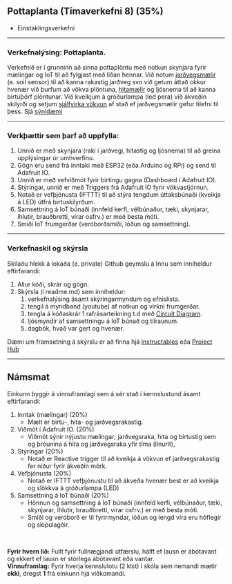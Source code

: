 
## Pottaplanta (Tímaverkefni 8) (35%) 
- Einstaklingsverkefni 

---

### Verkefnalýsing: Pottaplanta.

Verkefnið er í grunninn að sinna pottaplöntu með notkun skynjara fyrir mælingar og IoT til að fylgjast með líðan hennar. 
Við notum [jarðvegsmælir](https://github.com/VESM3/IOT/blob/main/Efni/soilsensor.md) (e. soil sensor) til að kanna rakastig jarðveg svo við getum áttað okkur hvenær við þurfum að vökva plöntuna, [hitamælir](https://github.com/microsoft/IoT-For-Beginners/blob/main/2-farm/lessons/1-predict-plant-growth/README.md) og ljósnema til að kanna birtuþörf plöntunar. Við kveikjum á gróðurlampa (led pera) við ákveðin skilyrði og setjum [sjálfvirka vökvun](https://github.com/microsoft/IoT-For-Beginners/blob/main/2-farm/lessons/3-automated-plant-watering/README.md) af stað ef jarðvegsmælir gefur tilefni til þess. Sjá [sýnidæmi](https://learn.adafruit.com/pyportal-pet-planter-with-adafruit-io/overview)

---

### Verkþættir sem þarf að uppfylla:

1. Unnið er með skynjara (raki í jarðvegi, hitastig og ljósnema) til að greina upplýsingar úr umhverfinu.
1. Gögn eru send frá inntaki með ESP32 (eða Arduino og RPi) og send til Adafruit IO.
1. Unnið er með vefviðmót fyrir birtingu gagna (Dashboard í Adafruit IO).
1. Stýringar, unnið er með Triggers frá Adafruit IO fyrir vökvastjórnun.
1. Notað er vefþjónusta (IFTTT) til að stýra tengdum úttaksbúnaði (kveikja á LED) útfrá birtuskilyrðum.
1. Samsettning á IoT búnaði (innfeld kerfi, vélbúnaður, tæki, skynjarar, íhlutir, brauðbretti, vírar osfrv.) er með besta móti.
1. Smíði IoT frumgerðar (veróborðsmíði, lóðun og samsettning).

---

### Verkefnaskil og skýrsla

Skilaðu hlekk á lokaða (e. private) Github geymslu á Innu sem inniheldur eftirfarandi:

1. Allur kóði, skrár og gögn.
1. Skýrsla (í readme.md) sem inniheldur:
   1. verkefnalýsing ásamt skýringarmyndum og efnislista.
   1. tengil á myndband (youtube) af notkun og virkni frumgerðar.
   1. tengla á kóðaskrár
   1  rafrásarteikning t.d með [Circuit Diagram](https://www.circuit-diagram.org/).
   1. ljósmyndir af samsettningu á IoT búnað og tilraunum. 
   1. dagbók, hvað var gert og hvenær.
 
Dæmi um framsetning á skýrslu er að finna hjá [instructables](https://www.instructables.com/How-to-Write-an-Instructable-Class/) eða [Project Hub](https://create.arduino.cc/projecthub/Arduino_Genuino/how-to-submit-content-on-arduino-project-hub-cf2177)

---

## Námsmat
Einkunn byggir á vinnuframlagi sem á sér stað í kennslustund ásamt eftirfarandi: 

1. Inntak (mælingar) (20%)
   -  Mælt er birtu-, hita- og jarðvegsrakastig.
1. Viðmót í Adafruit IO. (20%)
   - Viðmót sýnir nýjustu mælingar; jarðvegsraka, hita og birtustig sem og þróunina á hita og jarðvegsraka yfir tíma (línurit), 
1. Stýringar (20%)
   - Notað er Reactive trigger til að kveikja á vökvun ef jarðvegsrakastig fer niður fyrir ákveðin mörk.
1. Vefþjónusta (20%)
   - Notað er IFTTT vefþjónustu til að ákveða hvenær best er að kveikja og slökkva á gróðurlampa (LED) 
1. Samsettning á IoT búnaði (20%)
   - Hönnun og samsettning á IoT búnaði (innfeld kerfi, vélbúnaður, tæki, skynjarar, íhlutir, brauðbretti, vírar osfrv.) er með besta móti.
   - Smíði og veróborð er til fyrirmyndar, lóðun og lengd víra eru hóflegir og skipulagðir.

<br>

**Fyrir hvern lið:** Fullt fyrir fullnægjandi útfærslu, hálft ef lausn er ábótavant og ekkert ef lausn er stórlega ábótavant eða vantar. <br>
**Vinnuframlag:** Fyrir hverja kennslulotu (2 klst) í skóla sem nemandi mætir **ekki**, dregst **1** frá einkunn hjá viðkomandi. <br>


